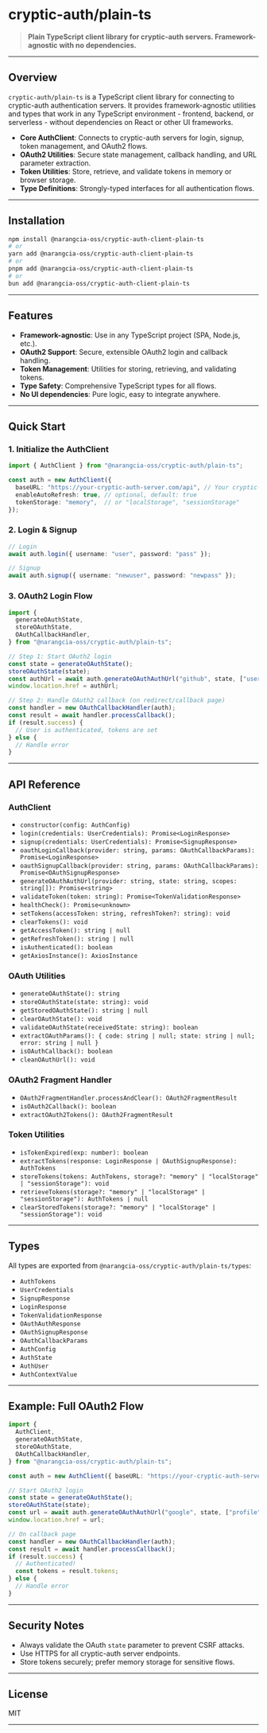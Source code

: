 # cryptic-auth/plain-ts

> **Plain TypeScript client library for cryptic-auth servers. Framework-agnostic with no dependencies.**

---

## Overview

`cryptic-auth/plain-ts` is a TypeScript client library for connecting to cryptic-auth authentication servers. It provides framework-agnostic utilities and types that work in any TypeScript environment - frontend, backend, or serverless - without dependencies on React or other UI frameworks.

- **Core AuthClient**: Connects to cryptic-auth servers for login, signup, token management, and OAuth2 flows.
- **OAuth2 Utilities**: Secure state management, callback handling, and URL parameter extraction.
- **Token Utilities**: Store, retrieve, and validate tokens in memory or browser storage.
- **Type Definitions**: Strongly-typed interfaces for all authentication flows.

---

## Installation

```bash
npm install @narangcia-oss/cryptic-auth-client-plain-ts
# or
yarn add @narangcia-oss/cryptic-auth-client-plain-ts
# or
pnpm add @narangcia-oss/cryptic-auth-client-plain-ts
# or
bun add @narangcia-oss/cryptic-auth-client-plain-ts
```

---

## Features

- **Framework-agnostic**: Use in any TypeScript project (SPA, Node.js, etc.).
- **OAuth2 Support**: Secure, extensible OAuth2 login and callback handling.
- **Token Management**: Utilities for storing, retrieving, and validating tokens.
- **Type Safety**: Comprehensive TypeScript types for all flows.
- **No UI dependencies**: Pure logic, easy to integrate anywhere.

---

## Quick Start

### 1. Initialize the AuthClient

```typescript
import { AuthClient } from "@narangcia-oss/cryptic-auth/plain-ts";

const auth = new AuthClient({
  baseURL: "https://your-cryptic-auth-server.com/api", // Your cryptic-auth server URL
  enableAutoRefresh: true, // optional, default: true
  tokenStorage: "memory",  // or "localStorage", "sessionStorage"
});
```

### 2. Login & Signup

```typescript
// Login
await auth.login({ username: "user", password: "pass" });

// Signup
await auth.signup({ username: "newuser", password: "newpass" });
```

### 3. OAuth2 Login Flow

```typescript
import {
  generateOAuthState,
  storeOAuthState,
  OAuthCallbackHandler,
} from "@narangcia-oss/cryptic-auth/plain-ts";

// Step 1: Start OAuth2 login
const state = generateOAuthState();
storeOAuthState(state);
const authUrl = await auth.generateOAuthAuthUrl("github", state, ["user:email"]);
window.location.href = authUrl;

// Step 2: Handle OAuth2 callback (on redirect/callback page)
const handler = new OAuthCallbackHandler(auth);
const result = await handler.processCallback();
if (result.success) {
  // User is authenticated, tokens are set
} else {
  // Handle error
}
```

---

## API Reference

### AuthClient

- `constructor(config: AuthConfig)`
- `login(credentials: UserCredentials): Promise<LoginResponse>`
- `signup(credentials: UserCredentials): Promise<SignupResponse>`
- `oauthLoginCallback(provider: string, params: OAuthCallbackParams): Promise<LoginResponse>`
- `oauthSignupCallback(provider: string, params: OAuthCallbackParams): Promise<OAuthSignupResponse>`
- `generateOAuthAuthUrl(provider: string, state: string, scopes: string[]): Promise<string>`
- `validateToken(token: string): Promise<TokenValidationResponse>`
- `healthCheck(): Promise<unknown>`
- `setTokens(accessToken: string, refreshToken?: string): void`
- `clearTokens(): void`
- `getAccessToken(): string | null`
- `getRefreshToken(): string | null`
- `isAuthenticated(): boolean`
- `getAxiosInstance(): AxiosInstance`

### OAuth Utilities

- `generateOAuthState(): string`
- `storeOAuthState(state: string): void`
- `getStoredOAuthState(): string | null`
- `clearOAuthState(): void`
- `validateOAuthState(receivedState: string): boolean`
- `extractOAuthParams(): { code: string | null; state: string | null; error: string | null }`
- `isOAuthCallback(): boolean`
- `cleanOAuthUrl(): void`

### OAuth2 Fragment Handler

- `OAuth2FragmentHandler.processAndClear(): OAuth2FragmentResult`
- `isOAuth2Callback(): boolean`
- `extractOAuth2Tokens(): OAuth2FragmentResult`

### Token Utilities

- `isTokenExpired(exp: number): boolean`
- `extractTokens(response: LoginResponse | OAuthSignupResponse): AuthTokens`
- `storeTokens(tokens: AuthTokens, storage?: "memory" | "localStorage" | "sessionStorage"): void`
- `retrieveTokens(storage?: "memory" | "localStorage" | "sessionStorage"): AuthTokens | null`
- `clearStoredTokens(storage?: "memory" | "localStorage" | "sessionStorage"): void`

---

## Types

All types are exported from `@narangcia-oss/cryptic-auth/plain-ts/types`:

- `AuthTokens`
- `UserCredentials`
- `SignupResponse`
- `LoginResponse`
- `TokenValidationResponse`
- `OAuthAuthResponse`
- `OAuthSignupResponse`
- `OAuthCallbackParams`
- `AuthConfig`
- `AuthState`
- `AuthUser`
- `AuthContextValue`

---

## Example: Full OAuth2 Flow

```typescript
import {
  AuthClient,
  generateOAuthState,
  storeOAuthState,
  OAuthCallbackHandler,
} from "@narangcia-oss/cryptic-auth/plain-ts";

const auth = new AuthClient({ baseURL: "https://your-cryptic-auth-server.com/api" });

// Start OAuth2 login
const state = generateOAuthState();
storeOAuthState(state);
const url = await auth.generateOAuthAuthUrl("google", state, ["profile", "email"]);
window.location.href = url;

// On callback page
const handler = new OAuthCallbackHandler(auth);
const result = await handler.processCallback();
if (result.success) {
  // Authenticated!
  const tokens = result.tokens;
} else {
  // Handle error
}
```

---

## Security Notes

- Always validate the OAuth `state` parameter to prevent CSRF attacks.
- Use HTTPS for all cryptic-auth server endpoints.
- Store tokens securely; prefer memory storage for sensitive flows.

---

## License

MIT

---
